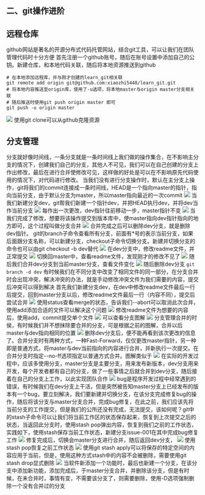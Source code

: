 ## 二、git操作进阶

## 远程仓库

github网站是著名的开源分布式代码托管网站，结合git工具，可以让我们在团队管理代码时十分方便
首先注册一个github账号，随后在账号设置中添加自己的公钥。新建仓库，和本地代码关联，随后将本地资源推送到github

```
# 在本地添加远程库，并与刚才创建的learn_git相关联
git remote add origin git@github.com:xiaozhi5448/learn_git.git
# 将本地内容推送至origin库，使用了-u选项，将本地master与origin master分支相关联
# 随后推送时使用git push origin master 即可
git push -u origin master
```
![](https://upload-images.jianshu.io/upload_images/10339396-b4700143d53faed3.png?imageMogr2/auto-orient/strip%7CimageView2/2/w/1240)
使用git clone可以从github克隆资源

## 分支管理

分支就好像时间线，一条分支就是一条时间线上我们做的操作集合，在不影响主分支的情况下，创建我们自己的分支，其他人不可见，我们可以在自己创建的分支上作出修改，最后在进行合并使修改可见，这样做的好处是可以在不影响原先代码使用的情况下，对代码进行修改。
当我们没有进行分支操作时，默认在主分支上操作，git将我们的commit连接成一条时间线，HEAD是一个指向master的指针，指向当前分支，由于默认分支为master，所以master指向最近的一次commit
![](https://upload-images.jianshu.io/upload_images/10339396-7fe5225739b3af96.png?imageMogr2/auto-orient/strip%7CimageView2/2/w/1240)
当我们新建分支dev，git帮我们新建一个指针dev，并把HEAD执行dev，并将dev当作当前分支
![](https://upload-images.jianshu.io/upload_images/10339396-aad91a48bf81a71e.png?imageMogr2/auto-orient/strip%7CimageView2/2/w/1240)
每作出一次更改，dev指针往前移动一步，master指针不变
![](https://upload-images.jianshu.io/upload_images/10339396-feb629e716096a87.png?imageMogr2/auto-orient/strip%7CimageView2/2/w/1240)
当我们完成了修改，想要将该操作提交到版本库中，使master指向dev指针指向的地方即可，这个过程叫做分支合并
![](https://upload-images.jianshu.io/upload_images/10339396-3ab453a9943e98c4.png?imageMogr2/auto-orient/strip%7CimageView2/2/w/1240)
合并完成之后可以删除dev分支，就是删除dev指针。
git的branch子命令查看所有分支，前面有*号的表示当前分支，如果后面跟分支名称，可以新建分支，checkout子命令切换分支。新建并切换分支的命令也可以由git checkout -b dev替代
![](https://upload-images.jianshu.io/upload_images/10339396-e13730b2949f7cfa.png?imageMogr2/auto-orient/strip%7CimageView2/2/w/1240)
在dev分支中，修改readme文件，并正常提交
![](https://upload-images.jianshu.io/upload_images/10339396-2c94f04b471eec68.png?imageMogr2/auto-orient/strip%7CimageView2/2/w/1240)
切换回master中，查看readme文件，发现刚才的修改不见了
![](https://upload-images.jianshu.io/upload_images/10339396-df32b300861e432c.png?imageMogr2/auto-orient/strip%7CimageView2/2/w/1240)
随后我们合并dev分支到当前master分支，查看文件变化
![](https://upload-images.jianshu.io/upload_images/10339396-376d6eca56b8ff73.png?imageMogr2/auto-orient/strip%7CimageView2/2/w/1240)
随后删除dev分支
`git branch -d dev`
有时候我们在不同分支中改变了相同文件的同一部分，在分支合并时会出现冲突，解决冲突的办法，就是手动修改冲突文件为我们需要的内容，提交后冲突可以得到解决
首先我们新建分支dev，在dev中修改readme文件最后一行后提交，回到master分支以后，修改readme文件最后一行（内容不同），提交后尝试合并
![](https://upload-images.jianshu.io/upload_images/10339396-d534febcb3474251.png?imageMogr2/auto-orient/strip%7CimageView2/2/w/1240)
使用status查看merge的状态，告诉我们--abort可以取消此次合并，使用add添加合适的文件可以解决这个问题
![](https://upload-images.jianshu.io/upload_images/10339396-4f0e40d29d859c8a.png?imageMogr2/auto-orient/strip%7CimageView2/2/w/1240)
修改readme文件为想要的内容后，使用add，commit提交单个文件
![](https://upload-images.jianshu.io/upload_images/10339396-3f3ef459222f20eb.png?imageMogr2/auto-orient/strip%7CimageView2/2/w/1240)
可以查看分支图解
![](https://upload-images.jianshu.io/upload_images/10339396-8983c5f29762ab39.png?imageMogr2/auto-orient/strip%7CimageView2/2/w/1240)
分支管理合并的时侯，有时候我们并不想抹除要合并的分支，可是根据之前的图解，合并以后master与dev指向相同的位置
![](https://upload-images.jianshu.io/upload_images/10339396-7f7d7d257a5b7431.png?imageMogr2/auto-orient/strip%7CimageView2/2/w/1240)
删除dev分支后，便不能再看到该次更改的信息了。合并分支时有两种方式，一种Fast-Forward，仅仅更改master指针，另一种即是普通方式，将master与dev当前指向的内容进行合并，并新执行一次提交。在合并分支时指定--no-ff选项指定以普通方式合并。图解类似于
![](https://upload-images.jianshu.io/upload_images/10339396-07ecb0f9d6ce9739.png?imageMogr2/auto-orient/strip%7CimageView2/2/w/1240)
在实际的开发过程中，应该多使用分支，master分支是主要分支，用来发布新版本，dev分支用来开发，每个开发者都有自己的分支，做了一些事情之后就合并到dev分支，随后接着在自己的分支上工作，以此实现团队合作
![](https://upload-images.jianshu.io/upload_images/10339396-92ad815302def4da.png?imageMogr2/auto-orient/strip%7CimageView2/2/w/1240)
bug是程序开发过程中经常遇到的错误，有时候我们在dev分支上干活，但是突然被告知master分支上已经发布的版本有一个bug，要立刻解决，我们要新建并切换分支，在该分支完成修复bug的操作，随后将该分支与master分支合并，完成bug修复，在此之前，我们应该先将当前分支的工作提交，但是我们的公所还没有完成，无法提交，该如何呢？git中的stash子命令可以让我们将当前工作区的状态保存起来，恢复到上次提交之后的状态，当返回此分支时，使用stash pop弹出内容，恢复到我们之前的工作状态，实践如下，使用stash保存当前工作状态，新建分支issue-001在其中完成bug修复工作
![](https://upload-images.jianshu.io/upload_images/10339396-1d3dc1cad84a82b9.png?imageMogr2/auto-orient/strip%7CimageView2/2/w/1240)
修复完成后，切换会master分支进行合并，随后返回dev分支，
![](https://upload-images.jianshu.io/upload_images/10339396-89485fec506daf59.png?imageMogr2/auto-orient/strip%7CimageView2/2/w/1240)
使用stash pop恢复之前工作状态
![](https://upload-images.jianshu.io/upload_images/10339396-9012c418a42e6623.png?imageMogr2/auto-orient/strip%7CimageView2/2/w/1240)
使用git stash apply可以将保存的特定空间的内容应用于当前，但是，使用这种方式stash中的内容不会被删除，需要使用git stash drop显式删除
![](https://upload-images.jianshu.io/upload_images/10339396-d0208ba9c2163a63.png?imageMogr2/auto-orient/strip%7CimageView2/2/w/1240)
当软件新添加一个功能时，最后也新建一个分支，在该分支中添加新功能，添加完成后，于master分支合并，并删除该分支，但是有时候，在未合并时，事情有变，不需要该分支了，则需要删除，使用-D选项强制删除一个没有合并过的分支